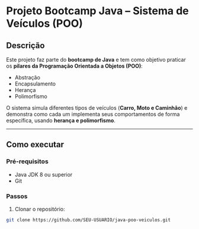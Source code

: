 # Projeto Bootcamp Java – Sistema de Veículos (POO)

## Descrição
Este projeto faz parte do **bootcamp de Java** e tem como objetivo praticar os **pilares da Programação Orientada a Objetos (POO)**: 
- Abstração
- Encapsulamento
- Herança
- Polimorfismo

O sistema simula diferentes tipos de veículos (**Carro, Moto e Caminhão**) e demonstra como cada um implementa seus comportamentos de forma específica, usando **herança e polimorfismo**.

---

## Como executar

### Pré-requisitos
- Java JDK 8 ou superior
- Git

### Passos

1. Clonar o repositório:  
```bash
git clone https://github.com/SEU-USUARIO/java-poo-veiculos.git

